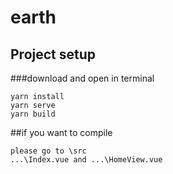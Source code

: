 # earth

## Project setup
###download and open in terminal
```
yarn install
yarn serve
yarn build
```
##if you want to compile
```
please go to \src
...\Index.vue and ...\HomeView.vue
```

